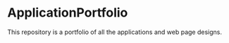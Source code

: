# ApplicationPortfolio
This repository is a portfolio of all the applications and web page designs.
